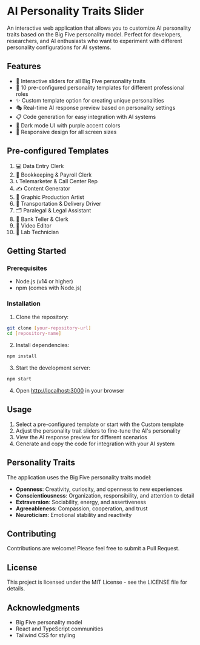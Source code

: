 # AI Personality Traits Slider

An interactive web application that allows you to customize AI personality traits based on the Big Five personality model. Perfect for developers, researchers, and AI enthusiasts who want to experiment with different personality configurations for AI systems.

## Features

- 🎯 Interactive sliders for all Big Five personality traits
- 💼 10 pre-configured personality templates for different professional roles
- ✨ Custom template option for creating unique personalities
- 🎭 Real-time AI response preview based on personality settings
- 📋 Code generation for easy integration with AI systems
- 🎨 Dark mode UI with purple accent colors
- 📱 Responsive design for all screen sizes

## Pre-configured Templates

1. 💻 Data Entry Clerk
2. 🧾 Bookkeeping & Payroll Clerk
3. 📞 Telemarketer & Call Center Rep
4. ✍️ Content Generator
5. 🎨 Graphic Production Artist
6. 🚛 Transportation & Delivery Driver
7. 🗂 Paralegal & Legal Assistant
8. 🏦 Bank Teller & Clerk
9. 🎥 Video Editor
10. 🧪 Lab Technician

## Getting Started

### Prerequisites

- Node.js (v14 or higher)
- npm (comes with Node.js)

### Installation

1. Clone the repository:
```bash
git clone [your-repository-url]
cd [repository-name]
```

2. Install dependencies:
```bash
npm install
```

3. Start the development server:
```bash
npm start
```

4. Open [http://localhost:3000](http://localhost:3000) in your browser

## Usage

1. Select a pre-configured template or start with the Custom template
2. Adjust the personality trait sliders to fine-tune the AI's personality
3. View the AI response preview for different scenarios
4. Generate and copy the code for integration with your AI system

## Personality Traits

The application uses the Big Five personality traits model:

- **Openness**: Creativity, curiosity, and openness to new experiences
- **Conscientiousness**: Organization, responsibility, and attention to detail
- **Extraversion**: Sociability, energy, and assertiveness
- **Agreeableness**: Compassion, cooperation, and trust
- **Neuroticism**: Emotional stability and reactivity

## Contributing

Contributions are welcome! Please feel free to submit a Pull Request.

## License

This project is licensed under the MIT License - see the LICENSE file for details.

## Acknowledgments

- Big Five personality model
- React and TypeScript communities
- Tailwind CSS for styling 